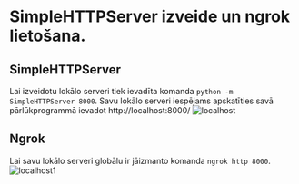 # SimpleHTTPServer izveide un ngrok lietošana.
## SimpleHTTPServer 
Lai izveidotu lokālo serveri tiek ievadīta komanda `python -m SimpleHTTPServer 8000`.
Savu lokālo serveri iespējams apskatīties savā pārlūkprogrammā ievadot http://localhost:8000/
![localhost](https://user-images.githubusercontent.com/47599904/90626441-a51b8b80-e223-11ea-8381-5f6362590391.png)

## Ngrok
Lai savu lokālo serveri globālu ir jāizmanto komanda `ngrok http 8000`.
![localhost1](https://user-images.githubusercontent.com/47599904/90626489-b5336b00-e223-11ea-9ca6-150334d73f4f.png)
